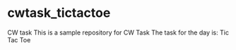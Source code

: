 # cwtask_tictactoe
CW task
This is a sample repository for CW Task
The task for the day is: Tic Tac Toe
